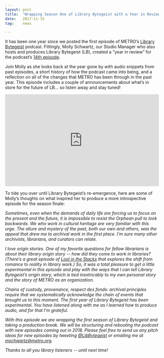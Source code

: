 ```yaml
---
layout: post
title:  "Wrapping Season One of Library Bytegeist with a Year in Review"
date:   2017-11-15
tag:	news

---
```

It has been one year since we posted the first episode of METRO’s [Library Bytegeist](https://soundcloud.com/librarybytegeist/) podcast. Fittingly, Molly Schwartz, our Studio Manager who also hosts and produces Library Bytegeist (LB), created a “year in review” for the podcast’s [14th episode](https://soundcloud.com/librarybytegeist/14-bye-bye-bytegeist-a-year-in-review). 

Join Molly as she looks back at the year gone by with audio snippets from past episodes, a short history of how the podcast came into being, and a reflection on all of the changes that METRO has been through in the past year. This episode includes a couple of announcements about what’s in store for the future of LB... so listen away and stay tuned!

<iframe width="100%" height="300" scrolling="no" frameborder="no" src="https://w.soundcloud.com/player/?url=https%3A//api.soundcloud.com/tracks/356237627&amp;color=%23ff5500&amp;auto_play=false&amp;hide_related=false&amp;show_comments=true&amp;show_user=true&amp;show_reposts=false&amp;show_teaser=true&amp;visual=true"></iframe>

To tide you over until Library Bytegeist’s re-emergence, here are some of Molly’s thoughts on what inspired her to produce a more introspective episode for the season finale:

*Sometimes, even when the demands of daily life are forcing us to focus on the present and the future, it is impossible to resist the Orphean pull to look backwards. We who work in cultural heritage are very familiar with this urge. The allure and mystery of the past, both our own and others, was the appeal that drew me to archival work in the first place. I’m sure many other archivists, librarians, and curators can relate.*

*I love origin stories. One of my favorite questions for fellow librarians is about their library origin story -- how did they come to work in libraries? (There’s a great episode of [Lost in the Stacks](https://www.wrek.org/2017/11/playlist-for-lost-in-the-stacks-from-friday-november-3rd-from-romance-to-reality-episode-362/) that explores the shift from romance to reality in library work.) So, it was a total pleasure to get a little experimental in this episode and play with the ways that I can tell Library Bytegeist’s origin story, which is tied inextricably to my own personal story and the story of METRO as an organization.* 

*Chains of custody, provenance, respect des fonds: archival principles require that we systematically acknowledge the chain of events that brought us to this moment. The first year of Library Bytegeist has been experimental. You have listened along with me as I learned how to produce audio, and for that I’m grateful.*

*With this episode we are wrapping the first season of Library Bytegeist and taking a production break. We will be structuring and rebooting the podcast with new episodes coming out in 2018. Please feel free to send us any pitch ideas for new episodes by tweeting [@LibBytegeist](https://twitter.com/libbytegeist) or emailing me at [mschwartz@metro.org](mailto:mschwartz@metro.org).*

*Thanks to all you library listeners -- until next time!*


